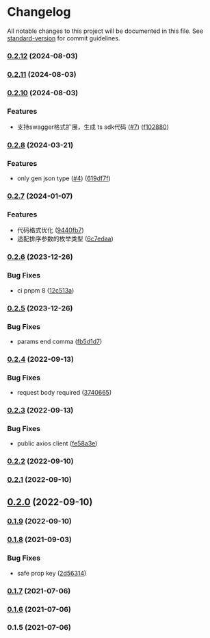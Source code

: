 # Changelog

All notable changes to this project will be documented in this file. See [standard-version](https://github.com/conventional-changelog/standard-version) for commit guidelines.

### [0.2.12](https://github.com/36node/openapi-ts-gen/compare/v0.2.11...v0.2.12) (2024-08-03)

### [0.2.11](https://github.com/36node/openapi-ts-gen/compare/v0.2.10...v0.2.11) (2024-08-03)

### [0.2.10](https://github.com/36node/openapi-ts-gen/compare/v0.2.9...v0.2.10) (2024-08-03)


### Features

*  支持swagger格式扩展，生成 ts sdk代码 ([#7](https://github.com/36node/openapi-ts-gen/issues/7)) ([f102880](https://github.com/36node/openapi-ts-gen/commit/f102880461548152bcf764d548f060b65504065e))

### [0.2.8](https://github.com/36node/openapi-ts-gen/compare/v0.2.7...v0.2.8) (2024-03-21)


### Features

* only gen json type ([#4](https://github.com/36node/openapi-ts-gen/issues/4)) ([619df7f](https://github.com/36node/openapi-ts-gen/commit/619df7f51741aa419ce35b0ceda0882c98f997c1))

### [0.2.7](https://github.com/36node/openapi-ts-gen/compare/v0.2.6...v0.2.7) (2024-01-07)


### Features

* 代码格式优化 ([9440fb7](https://github.com/36node/openapi-ts-gen/commit/9440fb7f38c398c28eeca0be6deff722b1b9281f))
* 适配排序参数的枚举类型 ([6c7edaa](https://github.com/36node/openapi-ts-gen/commit/6c7edaa2879142efa9b1f1c7e54f7ce60021b477))

### [0.2.6](https://github.com/36node/openapi-ts-gen/compare/v0.2.5...v0.2.6) (2023-12-26)


### Bug Fixes

* ci pnpm 8 ([12c513a](https://github.com/36node/openapi-ts-gen/commit/12c513a90458a40d1e3cbeed8c86527533a71af8))

### [0.2.5](https://github.com/36node/openapi-ts-gen/compare/v0.2.4...v0.2.5) (2023-12-26)


### Bug Fixes

* params end comma ([fb5d1d7](https://github.com/36node/openapi-ts-gen/commit/fb5d1d7dc2df7d6cf55298cd3f3426b9cbbb83f0))

### [0.2.4](https://github.com/36node/openapi-ts-gen/compare/v0.2.3...v0.2.4) (2022-09-13)


### Bug Fixes

* request body required ([3740665](https://github.com/36node/openapi-ts-gen/commit/37406651007430e45c7876d6c47ec24942ff449e))

### [0.2.3](https://github.com/36node/openapi-ts-gen/compare/v0.2.2...v0.2.3) (2022-09-13)


### Bug Fixes

* public axios client ([fe58a3e](https://github.com/36node/openapi-ts-gen/commit/fe58a3e38fa3e18df4b4cf97eb2b9d91fdd036ec))

### [0.2.2](https://github.com/36node/openapi-ts-gen/compare/v0.2.1...v0.2.2) (2022-09-10)

### [0.2.1](https://github.com/36node/openapi-ts-gen/compare/v0.2.0...v0.2.1) (2022-09-10)

## [0.2.0](https://github.com/36node/openapi-ts-gen/compare/v0.1.9...v0.2.0) (2022-09-10)

### [0.1.9](https://github.com/36node/openapi-ts-gen/compare/v0.1.8...v0.1.9) (2022-09-10)

### [0.1.8](https://github.com/36node/openapi-ts-gen/compare/v0.1.7...v0.1.8) (2021-09-03)


### Bug Fixes

* safe prop key ([2d56314](https://github.com/36node/openapi-ts-gen/commit/2d56314af7e8617a9c0e7b9fc7f1a1a870f53ce6))

### [0.1.7](https://github.com/36node/openapi-ts-gen/compare/v0.1.6...v0.1.7) (2021-07-06)

### [0.1.6](https://github.com/36node/openapi-ts-gen/compare/v0.1.5...v0.1.6) (2021-07-06)

### 0.1.5 (2021-07-06)
